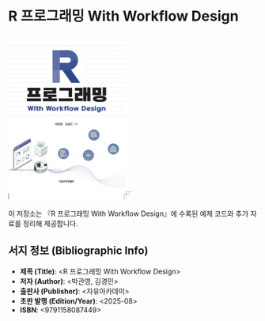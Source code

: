 # R 프로그래밍 With Workflow Design

<img src="cover.png" alt="Book Cover" width="250"/>

이 저장소는 『R 프로그래밍 With Workflow Design』에 수록된 예제 코드와 추가 자료를 정리해 제공합니다.

## 서지 정보 (Bibliographic Info)

- **제목 (Title)**: <R 프로그래밍 With Workflow Design>
- **저자 (Author)**: <박관영, 김경민>
- **출판사 (Publisher)**: <자유아카데미>
- **초판 발행 (Edition/Year)**: <2025-08>
- **ISBN**: <9791158087449>
